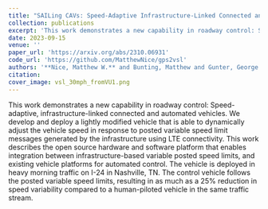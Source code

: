 ```yaml
---
title: "SAILing CAVs: Speed-Adaptive Infrastructure-Linked Connected and Automated Vehicles"
collection: publications
excerpt: 'This work demonstrates a new capability in roadway control: Speed-adaptive, infrastructure-linked connected and automated vehicles. We develop and deploy a lightly modified vehicle that is able to dynamically adjust the vehicle speed in response to posted variable speed limit messages generated by the infrastructure using LTE connectivity.'
date: 2023-09-15
venue: ''
paper_url: 'https://arxiv.org/abs/2310.06931'
code_url: 'https://github.com/MatthewNice/gps2vsl'
authors: '**Nice, Matthew W.** and Bunting, Matthew and Gunter, George and Barbour, William and Sprinkle, Jonathan and Work, Dan'
citation:
cover_image: vsl_30mph_fromVU1.png
---
```

This work demonstrates a new capability in roadway control: Speed-adaptive, infrastructure-linked connected and automated vehicles. We develop and deploy a lightly modified vehicle that is able to dynamically adjust the vehicle speed in response to posted variable speed limit messages generated by the infrastructure using LTE connectivity. This work describes the open source hardware and software platform that enables integration between infrastructure-based variable posted speed limits, and existing vehicle platforms for automated control. The vehicle is deployed in heavy morning traffic on I-24 in Nashville, TN. The control vehicle follows the posted variable speed limits, resulting in as much as a 25% reduction in speed variability compared to a human-piloted vehicle in the same traffic stream.
